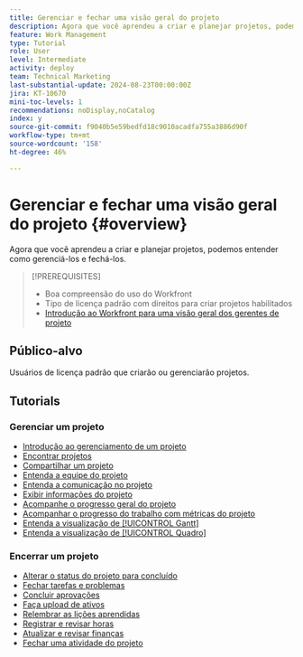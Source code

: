 ```yaml
---
title: Gerenciar e fechar uma visão geral do projeto
description: Agora que você aprendeu a criar e planejar projetos, podemos entender como gerenciá-los e fechá-los.
feature: Work Management
type: Tutorial
role: User
level: Intermediate
activity: deploy
team: Technical Marketing
last-substantial-update: 2024-08-23T00:00:00Z
jira: KT-10670
mini-toc-levels: 1
recommendations: noDisplay,noCatalog
index: y
source-git-commit: f9040b5e59bedfd18c9010acadfa755a3886d90f
workflow-type: tm+mt
source-wordcount: '158'
ht-degree: 46%

---
```



# Gerenciar e fechar uma visão geral do projeto {#overview}

Agora que você aprendeu a criar e planejar projetos, podemos entender como gerenciá-los e fechá-los.

>[!PREREQUISITES]
>
>* Boa compreensão do uso do Workfront
>* Tipo de licença padrão com direitos para criar projetos habilitados
>* [Introdução ao Workfront para uma visão geral dos gerentes de projeto](https://experienceleague.adobe.com/?recommended=Workfront-U-1-2022.1.planners)


## Público-alvo

Usuários de licença padrão que criarão ou gerenciarão projetos.

## Tutorials

### Gerenciar um projeto

* [Introdução ao gerenciamento de um projeto](/help/manage-work/projects/getting-started-manage-a-project.md)
* [Encontrar projetos](/help/manage-work/projects/find-projects.md)
* [Compartilhar um projeto](/help/manage-work/projects/share-a-project.md)
* [Entenda a equipe do projeto](/help/manage-work/projects/understand-the-project-team.md)
* [Entenda a comunicação no projeto](/help/manage-work/projects/understand-project-communication.md)
* [Exibir informações do projeto](/help/manage-work/projects/view-project-information.md)
* [Acompanhe o progresso geral do projeto](/help/manage-work/projects/track-overall-project-progress.md)
* [Acompanhar o progresso do trabalho com métricas do projeto](/help/manage-work/projects/track-work-progress-with-project-metrics.md)
* [Entenda a visualização de [!UICONTROL Gantt]](/help/manage-work/projects/understand-the-gantt-view.md)
* [Entenda a visualização de [!UICONTROL Quadro]](/help/manage-work/projects/understand-the-board-view.md)


### Encerrar um projeto

* [Alterar o status do projeto para concluído](/help/manage-work/projects/change-the-project-status.md)
* [Fechar tarefas e problemas](/help/manage-work/close-a-project/close-tasks-and-issues.md)
* [Concluir aprovações](/help/manage-work/close-a-project/complete-approvals.md)
* [Faça upload de ativos](/help/manage-work/close-a-project/upload-assets.md)
* [Relembrar as lições aprendidas](/help/manage-work/close-a-project/lessons-learned-from-closing-a-project.md)
* [Registrar e revisar horas](/help/manage-work/close-a-project/log-and-review-hours.md)
* [Atualizar e revisar finanças](/help/manage-work/project-finances/update-and-review-finances.md)
* [Fechar uma atividade do projeto](/help/manage-work/close-a-project/close-a-project-activity.md)
